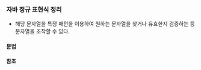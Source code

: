 ### 자바 정규 표현식 정리
- 해당 문자열을 특정 패턴을 이용하여 원하는 문자열을 찾거나 유효한지 검증하는 등 문자열을 조작할 수 있다.
    <br/>
    
#### 문법


#### 참조


